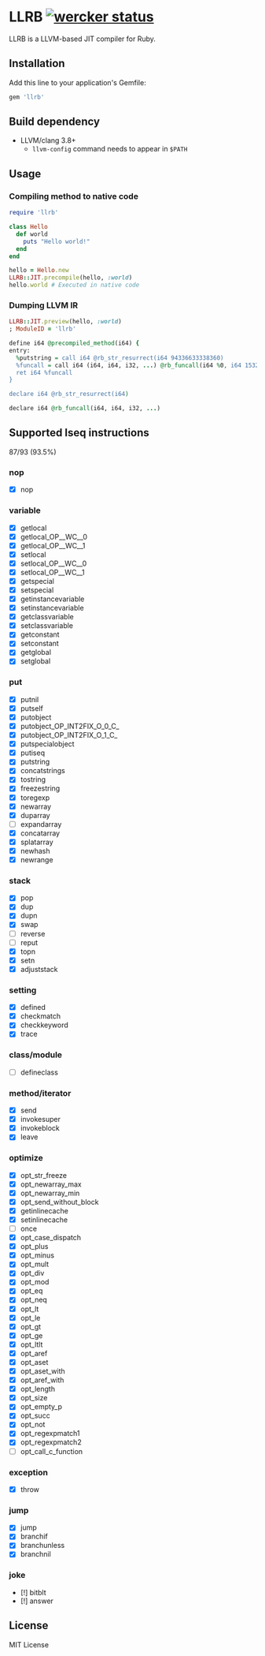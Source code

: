 # LLRB [![wercker status](https://app.wercker.com/status/71d808ff9de7f4f411714d40f9e99127/s/master "wercker status")](https://app.wercker.com/project/byKey/71d808ff9de7f4f411714d40f9e99127)

LLRB is a LLVM-based JIT compiler for Ruby.

## Installation

Add this line to your application's Gemfile:

```ruby
gem 'llrb'
```

## Build dependency

- LLVM/clang 3.8+
  - `llvm-config` command needs to appear in `$PATH`

## Usage
### Compiling method to native code

```rb
require 'llrb'

class Hello
  def world
    puts "Hello world!"
  end
end

hello = Hello.new
LLRB::JIT.precompile(hello, :world)
hello.world # Executed in native code
```

### Dumping LLVM IR

```rb
LLRB::JIT.preview(hello, :world)
; ModuleID = 'llrb'

define i64 @precompiled_method(i64) {
entry:
  %putstring = call i64 @rb_str_resurrect(i64 94336633338360)
  %funcall = call i64 (i64, i64, i32, ...) @rb_funcall(i64 %0, i64 15329, i32 1, i64 %putstring)
  ret i64 %funcall
}

declare i64 @rb_str_resurrect(i64)

declare i64 @rb_funcall(i64, i64, i32, ...)
```

## Supported Iseq instructions

87/93 (93.5%)

### nop
- [x] nop

### variable
- [x] getlocal
- [x] getlocal\_OP\_\_WC\_\_0
- [x] getlocal\_OP\_\_WC\_\_1
- [x] setlocal
- [x] setlocal\_OP\_\_WC\_\_0
- [x] setlocal\_OP\_\_WC\_\_1
- [x] getspecial
- [x] setspecial
- [x] getinstancevariable
- [x] setinstancevariable
- [x] getclassvariable
- [x] setclassvariable
- [x] getconstant
- [x] setconstant
- [x] getglobal
- [x] setglobal

### put
- [x] putnil
- [x] putself
- [x] putobject
- [x] putobject\_OP\_INT2FIX\_O\_0\_C\_
- [x] putobject\_OP\_INT2FIX\_O\_1\_C\_
- [x] putspecialobject
- [x] putiseq
- [x] putstring
- [x] concatstrings
- [x] tostring
- [x] freezestring
- [x] toregexp
- [x] newarray
- [x] duparray
- [ ] expandarray
- [x] concatarray
- [x] splatarray
- [x] newhash
- [x] newrange

### stack
- [x] pop
- [x] dup
- [x] dupn
- [x] swap
- [ ] reverse
- [ ] reput
- [x] topn
- [x] setn
- [x] adjuststack

### setting
- [x] defined
- [x] checkmatch
- [x] checkkeyword
- [x] trace

### class/module
- [ ] defineclass

### method/iterator
- [x] send
- [x] invokesuper
- [x] invokeblock
- [x] leave

### optimize
- [x] opt\_str\_freeze
- [x] opt\_newarray\_max
- [x] opt\_newarray\_min
- [x] opt\_send\_without\_block
- [x] getinlinecache
- [x] setinlinecache
- [ ] once
- [x] opt\_case\_dispatch
- [x] opt\_plus
- [x] opt\_minus
- [x] opt\_mult
- [x] opt\_div
- [x] opt\_mod
- [x] opt\_eq
- [x] opt\_neq
- [x] opt\_lt
- [x] opt\_le
- [x] opt\_gt
- [x] opt\_ge
- [x] opt\_ltlt
- [x] opt\_aref
- [x] opt\_aset
- [x] opt\_aset\_with
- [x] opt\_aref\_with
- [x] opt\_length
- [x] opt\_size
- [x] opt\_empty\_p
- [x] opt\_succ
- [x] opt\_not
- [x] opt\_regexpmatch1
- [x] opt\_regexpmatch2
- [ ] opt\_call\_c\_function

### exception
- [x] throw

### jump
- [x] jump
- [x] branchif
- [x] branchunless
- [x] branchnil

### joke
- [!] bitblt
- [!] answer

## License

MIT License
